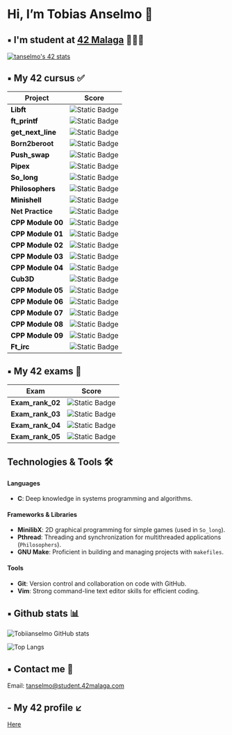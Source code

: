 <h1> Hi, I’m Tobias Anselmo 👋 </h1>

## ▪️ I'm student at [42 Malaga](https://www.42malaga.com/) 👨🏻‍💻

[![tanselmo's 42 stats](https://badge.mediaplus.ma/black/tanselmo?1337Badge=off&UM6P=off)](https://github.com/oakoudad/badge42)

## ▪️ My 42 cursus ✅
| Project | Score |
|--------|--------|
| <b><a href="https://github.com/Tobiianselmo/Libft" style="text-decoration:none; color:black;">Libft</a></b> | ![Static Badge](https://img.shields.io/badge/Score-125-brightgreen?style=flat) |
| <b><a href="https://github.com/Tobiianselmo/ft_printf" style="text-decoration:none; color:black;">ft_printf</a></b> | ![Static Badge](https://img.shields.io/badge/Score-100-brightgreen?style=flat) |
| <b><a href="https://github.com/Tobiianselmo/Get_next_line" style="text-decoration:none; color:black;">get_next_line</a></b> | ![Static Badge](https://img.shields.io/badge/Score-125-brightgreen?style=flat) |
| <b>Born2beroot</b> | ![Static Badge](https://img.shields.io/badge/Score-110-brightgreen?style=flat) |
| <b><a href="https://github.com/Tobiianselmo/Push_swap" style="text-decoration:none; color:black;">Push_swap</a></b> | ![Static Badge](https://img.shields.io/badge/Score-125-brightgreen?style=flat) |
| <b><a href="https://github.com/Tobiianselmo/Pipex" style="text-decoration:none; color:black;">Pipex</a></b> | ![Static Badge](https://img.shields.io/badge/Score-125-brightgreen?style=flat) |
| <b><a href="https://github.com/Tobiianselmo/So_long" style="text-decoration:none; color:black;">So_long</a></b> | ![Static Badge](https://img.shields.io/badge/Score-100-brightgreen?style=flat) |
| <b><a href="https://github.com/Tobiianselmo/Philosophers" style="text-decoration:none; color:black;">Philosophers</a></b> | ![Static Badge](https://img.shields.io/badge/Score-100-brightgreen?style=flat) |
| <b><a href="https://github.com/Tobiianselmo/Minishell" style="text-decoration:none; color:black;">Minishell</a></b> | ![Static Badge](https://img.shields.io/badge/Score-101-brightgreen?style=flat) |
| <b>Net Practice</b> | ![Static Badge](https://img.shields.io/badge/Score-100-brightgreen?style=flat) |
| <b><a href="https://github.com/Tobiianselmo/CPP-Modules" style="text-decoration:none; color:black;">CPP Module 00</a></b> | ![Static Badge](https://img.shields.io/badge/Score-80-brightgreen?style=flat) |
| <b><a href="https://github.com/Tobiianselmo/CPP-Modules" style="text-decoration:none; color:black;">CPP Module 01</a></b> | ![Static Badge](https://img.shields.io/badge/Score-100-brightgreen?style=flat) |
| <b><a href="https://github.com/Tobiianselmo/CPP-Modules" style="text-decoration:none; color:black;">CPP Module 02</a></b> | ![Static Badge](https://img.shields.io/badge/Score-80-brightgreen?style=flat) |
| <b><a href="https://github.com/Tobiianselmo/CPP-Modules" style="text-decoration:none; color:black;">CPP Module 03</a></b> | ![Static Badge](https://img.shields.io/badge/Score-100-brightgreen?style=flat) |
| <b><a href="https://github.com/Tobiianselmo/CPP-Modules" style="text-decoration:none; color:black;">CPP Module 04</a></b> | ![Static Badge](https://img.shields.io/badge/Score-80-brightgreen?style=flat) |
| <b><a href="https://github.com/Tobiianselmo/Cub3D" style="text-decoration:none; color:black;">Cub3D</a></b> | ![Static Badge](https://img.shields.io/badge/Score-120-brightgreen?style=flat) |
| <b><a href="https://github.com/Tobiianselmo/CPP-Modules" style="text-decoration:none; color:black;">CPP Module 05</a></b> | ![Static Badge](https://img.shields.io/badge/Score-100-brightgreen?style=flat) |
| <b><a href="https://github.com/Tobiianselmo/CPP-Modules" style="text-decoration:none; color:black;">CPP Module 06</a></b> | ![Static Badge](https://img.shields.io/badge/Score-100-brightgreen?style=flat) |
| <b><a href="https://github.com/Tobiianselmo/CPP-Modules" style="text-decoration:none; color:black;">CPP Module 07</a></b> | ![Static Badge](https://img.shields.io/badge/Score-80-brightgreen?style=flat) |
| <b><a href="https://github.com/Tobiianselmo/CPP-Modules" style="text-decoration:none; color:black;">CPP Module 08</a></b> | ![Static Badge](https://img.shields.io/badge/Score-100-brightgreen?style=flat) |
| <b><a href="https://github.com/Tobiianselmo/CPP-Modules" style="text-decoration:none; color:black;">CPP Module 09</a></b> | ![Static Badge](https://img.shields.io/badge/Score-100-brightgreen?style=flat) |
| <b><a href="https://github.com/Tobiianselmo/ft_irc" style="text-decoration:none; color:black;">Ft_irc</a></b> | ![Static Badge](https://img.shields.io/badge/Score-125-brightgreen?style=flat) |

## ▪️ My 42 exams 💯
| Exam | Score |
|--------|--------|
| **Exam_rank_02** | ![Static Badge](https://img.shields.io/badge/Score-100-brightgreen?style=flat)
| **Exam_rank_03** | ![Static Badge](https://img.shields.io/badge/Score-100-brightgreen?style=flat)
| **Exam_rank_04** | ![Static Badge](https://img.shields.io/badge/Score-100-brightgreen?style=flat)
| **Exam_rank_05** | ![Static Badge](https://img.shields.io/badge/Score-100-brightgreen?style=flat)

## Technologies & Tools 🛠️

#### Languages
- **C**: Deep knowledge in systems programming and algorithms.

#### Frameworks & Libraries
- **MinilibX**: 2D graphical programming for simple games (used in `So_long`).
- **Pthread**: Threading and synchronization for multithreaded applications (`Philosophers`).
- **GNU Make**: Proficient in building and managing projects with `makefiles`.

#### Tools
- **Git**: Version control and collaboration on code with GitHub.
- **Vim**: Strong command-line text editor skills for efficient coding.
  
## ▪️ Github stats 📊

![Tobiianselmo GitHub stats](https://github-readme-stats.vercel.app/api?username=Tobiianselmo&show_icons=true&theme=github_dark)

![Top Langs](https://github-readme-stats.vercel.app/api/top-langs/?username=Tobiianselmo&layout=compact&theme=github_dark)

## ▪️ Contact me 📩

Email: tanselmo@student.42malaga.com

## - My 42 profile ↙️
[Here](https://profile.intra.42.fr/users/tanselmo)
